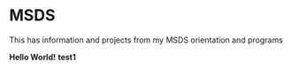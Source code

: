 # MSDS
This has information and projects from my MSDS orientation and programs

**Hello World!**
**test1**
